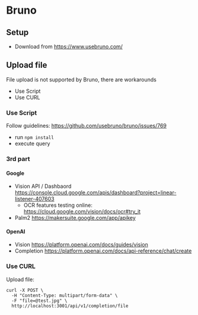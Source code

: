 # Bruno 

## Setup 

 * Download from https://www.usebruno.com/

## Upload file

File upload is not supported by Bruno, there are workarounds

* Use Script 
* Use CURL

### Use Script

Follow guidelines: https://github.com/usebruno/bruno/issues/769 

* run `npm install`
* execute query

### 3rd part 

#### Google 

* Vision API / Dashbaord https://console.cloud.google.com/apis/dashboard?project=linear-listener-407603
  *  OCR features testing online: https://cloud.google.com/vision/docs/ocr#try_it 
* Palm2 https://makersuite.google.com/app/apikey


#### OpenAI 
* Vision https://platform.openai.com/docs/guides/vision 
* Completion https://platform.openai.com/docs/api-reference/chat/create 


### Use CURL

Upload file: 
```
curl -X POST \
  -H "Content-Type: multipart/form-data" \
  -F "file=@test.jpg" \
  http://localhost:3001/api/v1/completion/file
```
